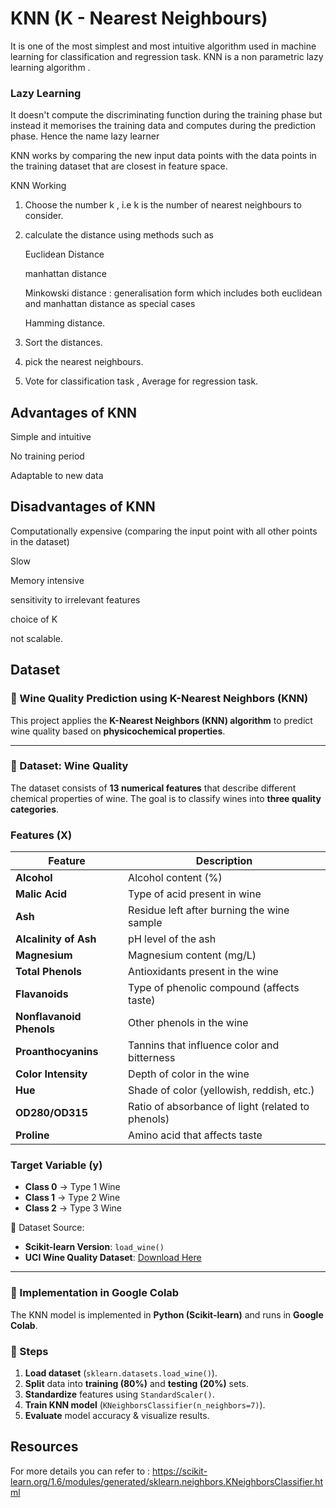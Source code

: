 # KNN (K - Nearest Neighbours)

It is one of the most simplest and most intuitive algorithm used in machine learning for classification and regression task.
KNN is a non parametric lazy learning algorithm .

### Lazy Learning 

It doesn't compute the discriminating function during the training phase but instead it memorises the training data and computes during the prediction phase. Hence the name lazy learner

KNN works by comparing the new input data points with the data points in the training dataset that are closest in feature space.

KNN Working

1) Choose the number k , i.e k is the number of nearest neighbours to consider.
2) calculate the distance using methods such as

   
   Euclidean Distance


   manhattan distance


   Minkowski distance : generalisation form which includes both euclidean and manhattan distance as special cases


   Hamming distance.
4) Sort the distances.
5) pick the nearest neighbours.
6) Vote for classification task , Average for regression task.


## Advantages of KNN

Simple and intuitive


No training period


Adaptable to new data

## Disadvantages of KNN

Computationally expensive (comparing the input point with all other points in the dataset)


Slow


Memory intensive


sensitivity to irrelevant features


choice of K


not scalable.

## Dataset

### 🍷 Wine Quality Prediction using K-Nearest Neighbors (KNN)

This project applies the **K-Nearest Neighbors (KNN) algorithm** to predict wine quality based on **physicochemical properties**.

---

### 📂 Dataset: Wine Quality
The dataset consists of **13 numerical features** that describe different chemical properties of wine. The goal is to classify wines into **three quality categories**.

### **Features (X)**
| Feature                  | Description                                        |
|--------------------------|----------------------------------------------------|
| **Alcohol**              | Alcohol content (%)                                |
| **Malic Acid**           | Type of acid present in wine                      |
| **Ash**                  | Residue left after burning the wine sample        |
| **Alcalinity of Ash**    | pH level of the ash                               |
| **Magnesium**            | Magnesium content (mg/L)                          |
| **Total Phenols**        | Antioxidants present in the wine                  |
| **Flavanoids**           | Type of phenolic compound (affects taste)         |
| **Nonflavanoid Phenols** | Other phenols in the wine                         |
| **Proanthocyanins**      | Tannins that influence color and bitterness       |
| **Color Intensity**      | Depth of color in the wine                        |
| **Hue**                  | Shade of color (yellowish, reddish, etc.)         |
| **OD280/OD315**          | Ratio of absorbance of light (related to phenols) |
| **Proline**              | Amino acid that affects taste                     |

### **Target Variable (y)**
- **Class 0** → Type 1 Wine  
- **Class 1** → Type 2 Wine  
- **Class 2** → Type 3 Wine  

📌 Dataset Source:  
- **Scikit-learn Version**: `load_wine()`  
- **UCI Wine Quality Dataset**: [Download Here](https://archive.ics.uci.edu/ml/datasets/Wine+Quality)

---

### 🚀 Implementation in Google Colab
The KNN model is implemented in **Python (Scikit-learn)** and runs in **Google Colab**.

### **🔹 Steps**
1. **Load dataset** (`sklearn.datasets.load_wine()`).
2. **Split** data into **training (80%)** and **testing (20%)** sets.
3. **Standardize** features using `StandardScaler()`.
4. **Train KNN model** (`KNeighborsClassifier(n_neighbors=7)`).
5. **Evaluate** model accuracy & visualize results.


## Resources

For more details you can refer to : https://scikit-learn.org/1.6/modules/generated/sklearn.neighbors.KNeighborsClassifier.html
